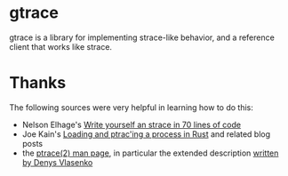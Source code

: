 gtrace
===

gtrace is a library for implementing strace-like behavior, and a
reference client that works like strace.

Thanks
===

The following sources were very helpful in learning how to do this:

 * Nelson Elhage's [Write yourself an strace in 70 lines of code](https://blog.nelhage.com/2010/08/write-yourself-an-strace-in-70-lines-of-code/)
 * Joe Kain's [Loading and ptrac'ing a process in Rust](http://system.joekain.com/2015/07/15/rust-load-and-ptrace.html) and related blog posts
 * the [ptrace(2) man page](http://man7.org/linux/man-pages/man2/ptrace.2.html), in particular the extended description [written by Denys Vlasenko](https://git.kernel.org/pub/scm/docs/man-pages/man-pages.git/commit/?id=4d12a715f2780abaecb4001e50be3ac6e915cbba)
